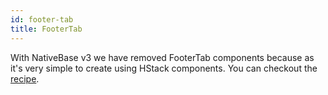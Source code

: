 ```yaml
---
id: footer-tab
title: FooterTab
---
```


With NativeBase v3 we have removed FooterTab components because as it's very simple to create using HStack components. You can checkout the [recipe](buildingFooterTabs.md).
